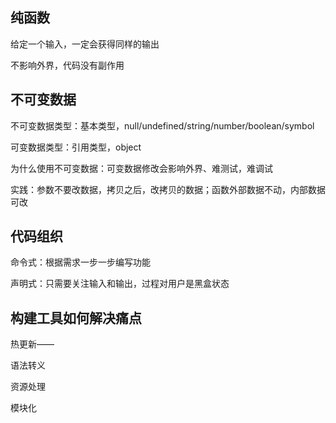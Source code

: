 ## 纯函数

给定一个输入，一定会获得同样的输出

不影响外界，代码没有副作用

## 不可变数据

不可变数据类型：基本类型，null/undefined/string/number/boolean/symbol

可变数据类型：引用类型，object

为什么使用不可变数据：可变数据修改会影响外界、难测试，难调试

实践：参数不要改数据，拷贝之后，改拷贝的数据；函数外部数据不动，内部数据可改

## 代码组织

命令式：根据需求一步一步编写功能

声明式：只需要关注输入和输出，过程对用户是黑盒状态

## 构建工具如何解决痛点

热更新——

语法转义

资源处理

模块化

